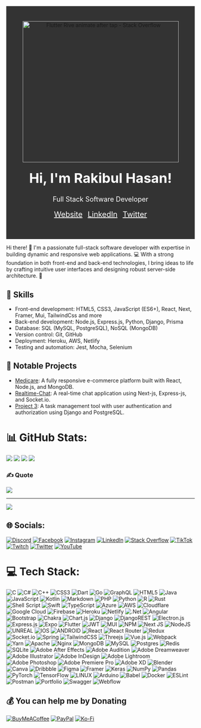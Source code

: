 <div align="center" style="background-image: url(''); background-color: #333333; padding: 40px;">
  <!-- Add your logo or profile picture -->
<!--       <img src="https://avatars.githubusercontent.com/u/108168071?v=4" alt="Your Name" width="400" height="400" style="border-radius:50%"> -->

  <img src="https://media.giphy.com/media/v1.Y2lkPTc5MGI3NjExMmNmOTk5NjZmOTIyOWQyMDU3ZmVjMDQwYWJlY2ZlMTIzMDMxYWRkZiZlcD12MV9pbnRlcm5hbF9naWZzX2dpZklkJmN0PWc/CfHZjBuJ3ZnLlKmF7n/giphy.gif" jsaction="VQAsE" class="r48jcc pT0Scc iPVvYb" style="max-width: 480px; height: 377px; margin: 0px; width: 417px;" alt="Flutter Rive animate after tap - Stack Overflow" jsname="kn3ccd">
  
  
  <!-- Add your name and a catchy headline -->
  <h1 style="color: white; font-size: 36px; margin-top: 20px;">Hi, I'm Rakibul Hasan!</h1>
  <p style="color: white; font-size: 18px;">Full Stack Software Developer</p>
  
  <!-- Add links to your social media profiles -->
  <p>
    <a href="#" style="color: white; font-size: 20px; margin-right: 10px;">Website</a>
    <a href="https://www.linkedin.com/in/rakibs511/" style="color: white; font-size: 20px; margin-right: 10px;">LinkedIn</a>
    <a href="#" style="color: white; font-size: 20px;">Twitter</a>
  </p>
</div>


<p>
   Hi there! 👋 I'm a passionate full-stack software developer with expertise in building dynamic and responsive web applications. 💻 With a strong foundation in both front-end and back-end technologies, I bring ideas to life by crafting intuitive user interfaces and designing robust server-side architecture. 🚀
  </p>


<h2>🔧 Skills</h2>
  <ul>
    <li>Front-end development: HTML5, CSS3, JavaScript (ES6+), React, Next, Framer, Mui, TailwindCss and more</li>
    <li>Back-end development: Node.js, Express.js, Python, Django, Prisma</li>
    <li>Database: SQL (MySQL, PostgreSQL), NoSQL (MongoDB)</li>
    <li>Version control: Git, GitHub</li>
    <li>Deployment: Heroku, AWS, Netlify</li>
    <li>Testing and automation: Jest, Mocha, Selenium</li>
  </ul>


  <h2>🚀 Notable Projects</h2>
  <ul>
    <li><a href="https://github.com/Rakibs511/medicare-html-css">Medicare</a>: A fully responsive e-commerce platform built with React, Node.js, and MongoDB.</li>
    <li><a href="https://github.com/Rakibs511/chat-app">Realtime-Chat</a>: A real-time chat application using Next-js, Express-js, and Socket.io.</li>
    <li><a href="#">Project 3</a>: A task management tool with user authentication and authorization using Django and PostgreSQL.</li>
  </ul>



# 📊 GitHub Stats:
![](https://github-readme-stats.vercel.app/api?username=Rakibs511&theme=radical&hide_border=true&include_all_commits=true&count_private=true)
![](https://github-contributor-stats.vercel.app/api?username=Rakibs511&limit=5&theme=radical&hide_border=true&combine_all_yearly_contributions=true)
![](https://github-readme-streak-stats.herokuapp.com/?user=Rakibs511&theme=radical&hide_border=true)
![](https://github-readme-stats.vercel.app/api/top-langs/?username=Rakibs511&theme=radical&hide_border=true&include_all_commits=true&count_private=true&layout=compact)


### ✍️ Quote
![](https://quotes-github-readme.vercel.app/api?type=horizontal&theme=radical)

---
[![](https://visitcount.itsvg.in/api?id=Rakibs511&icon=5&color=6)](https://visitcount.itsvg.in)

  
## 🌐 Socials:
[![Discord](https://img.shields.io/badge/Discord-%237289DA.svg?logo=discord&logoColor=white)](https://discord.gg/Rakibs511) [![Facebook](https://img.shields.io/badge/Facebook-%231877F2.svg?logo=Facebook&logoColor=white)](https://facebook.com/Rakibs511) [![Instagram](https://img.shields.io/badge/Instagram-%23E4405F.svg?logo=Instagram&logoColor=white)](https://instagram.com/Rakibs511) [![LinkedIn](https://img.shields.io/badge/LinkedIn-%230077B5.svg?logo=linkedin&logoColor=white)](https://linkedin.com/in/Rakibs511) [![Stack Overflow](https://img.shields.io/badge/-Stackoverflow-FE7A16?logo=stack-overflow&logoColor=white)](https://stackoverflow.com/users/Rakibs511) [![TikTok](https://img.shields.io/badge/TikTok-%23000000.svg?logo=TikTok&logoColor=white)](https://tiktok.com/@Rakibs511) [![Twitch](https://img.shields.io/badge/Twitch-%239146FF.svg?logo=Twitch&logoColor=white)](https://twitch.tv/Rakibs511) [![Twitter](https://img.shields.io/badge/Twitter-%231DA1F2.svg?logo=Twitter&logoColor=white)](https://twitter.com/Rakibs511) [![YouTube](https://img.shields.io/badge/YouTube-%23FF0000.svg?logo=YouTube&logoColor=white)](https://youtube.com/@Rakibs511) 

# 💻 Tech Stack:
![C](https://img.shields.io/badge/c-%2300599C.svg?style=plastic&logo=c&logoColor=white) ![C#](https://img.shields.io/badge/c%23-%23239120.svg?style=plastic&logo=c-sharp&logoColor=white) ![C++](https://img.shields.io/badge/c++-%2300599C.svg?style=plastic&logo=c%2B%2B&logoColor=white) ![CSS3](https://img.shields.io/badge/css3-%231572B6.svg?style=plastic&logo=css3&logoColor=white) ![Dart](https://img.shields.io/badge/dart-%230175C2.svg?style=plastic&logo=dart&logoColor=white) ![Go](https://img.shields.io/badge/go-%2300ADD8.svg?style=plastic&logo=go&logoColor=white) ![GraphQL](https://img.shields.io/badge/-GraphQL-E10098?style=plastic&logo=graphql&logoColor=white) ![HTML5](https://img.shields.io/badge/html5-%23E34F26.svg?style=plastic&logo=html5&logoColor=white) ![Java](https://img.shields.io/badge/java-%23ED8B00.svg?style=plastic&logo=java&logoColor=white) ![JavaScript](https://img.shields.io/badge/javascript-%23323330.svg?style=plastic&logo=javascript&logoColor=%23F7DF1E) ![Kotlin](https://img.shields.io/badge/kotlin-%230095D5.svg?style=plastic&logo=kotlin&logoColor=white) ![Markdown](https://img.shields.io/badge/markdown-%23000000.svg?style=plastic&logo=markdown&logoColor=white) ![PHP](https://img.shields.io/badge/php-%23777BB4.svg?style=plastic&logo=php&logoColor=white) ![Python](https://img.shields.io/badge/python-3670A0?style=plastic&logo=python&logoColor=ffdd54) ![R](https://img.shields.io/badge/r-%23276DC3.svg?style=plastic&logo=r&logoColor=white) ![Rust](https://img.shields.io/badge/rust-%23000000.svg?style=plastic&logo=rust&logoColor=white) ![Shell Script](https://img.shields.io/badge/shell_script-%23121011.svg?style=plastic&logo=gnu-bash&logoColor=white) ![Swift](https://img.shields.io/badge/swift-F54A2A?style=plastic&logo=swift&logoColor=white) ![TypeScript](https://img.shields.io/badge/typescript-%23007ACC.svg?style=plastic&logo=typescript&logoColor=white) ![Azure](https://img.shields.io/badge/azure-%230072C6.svg?style=plastic&logo=azure-devops&logoColor=white) ![AWS](https://img.shields.io/badge/AWS-%23FF9900.svg?style=plastic&logo=amazon-aws&logoColor=white) ![Cloudflare](https://img.shields.io/badge/Cloudflare-F38020?style=plastic&logo=Cloudflare&logoColor=white) ![Google Cloud](https://img.shields.io/badge/Google%20Cloud-%234285F4.svg?style=plastic&logo=google-cloud&logoColor=white) ![Firebase](https://img.shields.io/badge/firebase-%23039BE5.svg?style=plastic&logo=firebase) ![Heroku](https://img.shields.io/badge/heroku-%23430098.svg?style=plastic&logo=heroku&logoColor=white) ![Netlify](https://img.shields.io/badge/netlify-%23000000.svg?style=plastic&logo=netlify&logoColor=#00C7B7) ![.Net](https://img.shields.io/badge/.NET-5C2D91?style=plastic&logo=.net&logoColor=white) ![Angular](https://img.shields.io/badge/angular-%23DD0031.svg?style=plastic&logo=angular&logoColor=white) ![Bootstrap](https://img.shields.io/badge/bootstrap-%23563D7C.svg?style=plastic&logo=bootstrap&logoColor=white) ![Chakra](https://img.shields.io/badge/chakra-%234ED1C5.svg?style=plastic&logo=chakraui&logoColor=white) ![Chart.js](https://img.shields.io/badge/chart.js-F5788D.svg?style=plastic&logo=chart.js&logoColor=white) ![Django](https://img.shields.io/badge/django-%23092E20.svg?style=plastic&logo=django&logoColor=white) ![DjangoREST](https://img.shields.io/badge/DJANGO-REST-ff1709?style=plastic&logo=django&logoColor=white&color=ff1709&labelColor=gray) ![Electron.js](https://img.shields.io/badge/Electron-191970?style=plastic&logo=Electron&logoColor=white) ![Express.js](https://img.shields.io/badge/express.js-%23404d59.svg?style=plastic&logo=express&logoColor=%2361DAFB) ![Expo](https://img.shields.io/badge/expo-1C1E24?style=plastic&logo=expo&logoColor=#D04A37) ![Flutter](https://img.shields.io/badge/Flutter-%2302569B.svg?style=plastic&logo=Flutter&logoColor=white) ![JWT](https://img.shields.io/badge/JWT-black?style=plastic&logo=JSON%20web%20tokens) ![MUI](https://img.shields.io/badge/MUI-%230081CB.svg?style=plastic&logo=material-ui&logoColor=white) ![NPM](https://img.shields.io/badge/NPM-%23000000.svg?style=plastic&logo=npm&logoColor=white) ![Next JS](https://img.shields.io/badge/Next-black?style=plastic&logo=next.js&logoColor=white) ![NodeJS](https://img.shields.io/badge/node.js-6DA55F?style=plastic&logo=node.js&logoColor=white) ![UNREAL](https://img.shields.io/badge/unreal-%2320232a.svg?style=plastic&logo=unreal-engine&logoColor=white) ![IOS](https://img.shields.io/badge/IOS-%2320232a.svg?style=plastic&logo=apple&logoColor=white) ![ANDROID](https://img.shields.io/badge/android-%2320232a.svg?style=plastic&logo=android&logoColor=%a4c639) ![React](https://img.shields.io/badge/react-%2320232a.svg?style=plastic&logo=react&logoColor=%2361DAFB) ![React Router](https://img.shields.io/badge/React_Router-CA4245?style=plastic&logo=react-router&logoColor=white) ![Redux](https://img.shields.io/badge/redux-%23593d88.svg?style=plastic&logo=redux&logoColor=white) ![Socket.io](https://img.shields.io/badge/Socket.io-black?style=plastic&logo=socket.io&badgeColor=010101) ![Spring](https://img.shields.io/badge/spring-%236DB33F.svg?style=plastic&logo=spring&logoColor=white) ![TailwindCSS](https://img.shields.io/badge/tailwindcss-%2338B2AC.svg?style=plastic&logo=tailwind-css&logoColor=white) ![Threejs](https://img.shields.io/badge/threejs-black?style=plastic&logo=three.js&logoColor=white) ![Vue.js](https://img.shields.io/badge/vuejs-%2335495e.svg?style=plastic&logo=vuedotjs&logoColor=%234FC08D) ![Webpack](https://img.shields.io/badge/webpack-%238DD6F9.svg?style=plastic&logo=webpack&logoColor=black) ![Yarn](https://img.shields.io/badge/yarn-%232C8EBB.svg?style=plastic&logo=yarn&logoColor=white) ![Apache](https://img.shields.io/badge/apache-%23D42029.svg?style=plastic&logo=apache&logoColor=white) ![Nginx](https://img.shields.io/badge/nginx-%23009639.svg?style=plastic&logo=nginx&logoColor=white) ![MongoDB](https://img.shields.io/badge/MongoDB-%234ea94b.svg?style=plastic&logo=mongodb&logoColor=white) ![MySQL](https://img.shields.io/badge/mysql-%2300f.svg?style=plastic&logo=mysql&logoColor=white) ![Postgres](https://img.shields.io/badge/postgres-%23316192.svg?style=plastic&logo=postgresql&logoColor=white) ![Redis](https://img.shields.io/badge/redis-%23DD0031.svg?style=plastic&logo=redis&logoColor=white) ![SQLite](https://img.shields.io/badge/sqlite-%2307405e.svg?style=plastic&logo=sqlite&logoColor=white) ![Adobe After Effects](https://img.shields.io/badge/Adobe%20After%20Effects-9999FF.svg?style=plastic&logo=Adobe%20After%20Effects&logoColor=white) ![Adobe Audition](https://img.shields.io/badge/Adobe%20Audition-9999FF.svg?style=plastic&logo=Adobe%20Audition&logoColor=white) ![Adobe Dreamweaver](https://img.shields.io/badge/Adobe%20Dreamweaver-FF61F6.svg?style=plastic&logo=Adobe%20Dreamweaver&logoColor=white) ![Adobe Illustrator](https://img.shields.io/badge/adobeillustrator-%23FF9A00.svg?style=plastic&logo=adobeillustrator&logoColor=white) ![Adobe InDesign](https://img.shields.io/badge/Adobe%20InDesign-49021F?style=plastic&logo=adobeindesign&logoColor=white) ![Adobe Lightroom](https://img.shields.io/badge/Adobe%20Lightroom-31A8FF.svg?style=plastic&logo=Adobe%20Lightroom&logoColor=white) ![Adobe Photoshop](https://img.shields.io/badge/adobephotoshop-%2331A8FF.svg?style=plastic&logo=adobephotoshop&logoColor=white) ![Adobe Premiere Pro](https://img.shields.io/badge/Adobe%20Premiere%20Pro-9999FF.svg?style=plastic&logo=Adobe%20Premiere%20Pro&logoColor=white) ![Adobe XD](https://img.shields.io/badge/Adobe%20XD-470137?style=plastic&logo=Adobe%20XD&logoColor=#FF61F6) ![Blender](https://img.shields.io/badge/blender-%23F5792A.svg?style=plastic&logo=blender&logoColor=white) ![Canva](https://img.shields.io/badge/Canva-%2300C4CC.svg?style=plastic&logo=Canva&logoColor=white) ![Dribbble](https://img.shields.io/badge/Dribbble-EA4C89?style=plastic&logo=dribbble&logoColor=white) 	![Figma](https://img.shields.io/badge/figma-%23F24E1E.svg?style=plastic&logo=figma&logoColor=white) ![Framer](https://img.shields.io/badge/Framer-black?style=plastic&logo=framer&logoColor=blue) ![Keras](https://img.shields.io/badge/Keras-%23D00000.svg?style=plastic&logo=Keras&logoColor=white) ![NumPy](https://img.shields.io/badge/numpy-%23013243.svg?style=plastic&logo=numpy&logoColor=white) ![Pandas](https://img.shields.io/badge/pandas-%23150458.svg?style=plastic&logo=pandas&logoColor=white) ![PyTorch](https://img.shields.io/badge/PyTorch-%23EE4C2C.svg?style=plastic&logo=PyTorch&logoColor=white) ![TensorFlow](https://img.shields.io/badge/TensorFlow-%23FF6F00.svg?style=plastic&logo=TensorFlow&logoColor=white) ![LINUX](https://img.shields.io/badge/Linux-FCC624?style=plastic&logo=linux&logoColor=black) ![Arduino](https://img.shields.io/badge/-Arduino-00979D?style=plastic&logo=Arduino&logoColor=white) ![Babel](https://img.shields.io/badge/Babel-F9DC3e?style=plastic&logo=babel&logoColor=black) ![Docker](https://img.shields.io/badge/docker-%230db7ed.svg?style=plastic&logo=docker&logoColor=white) ![ESLint](https://img.shields.io/badge/ESLint-4B3263?style=plastic&logo=eslint&logoColor=white) ![Postman](https://img.shields.io/badge/Postman-FF6C37?style=plastic&logo=postman&logoColor=white) ![Portfolio](https://img.shields.io/badge/Portfolio-%23000000.svg?style=plastic&logo=firefox&logoColor=#FF7139) ![Swagger](https://img.shields.io/badge/-Swagger-%23Clojure?style=plastic&logo=swagger&logoColor=white) ![Webflow](https://img.shields.io/badge/Webflow-4353FF?style=plastic&logo=webflow&logoColor=white)



  ## 💰 You can help me by Donating
  [![BuyMeACoffee](https://img.shields.io/badge/Buy%20Me%20a%20Coffee-ffdd00?style=for-the-badge&logo=buy-me-a-coffee&logoColor=black)](https://buymeacoffee.com/Rakibs511) [![PayPal](https://img.shields.io/badge/PayPal-00457C?style=for-the-badge&logo=paypal&logoColor=white)](https://paypal.me/Rakibs511) [![Ko-Fi](https://img.shields.io/badge/Ko--fi-F16061?style=for-the-badge&logo=ko-fi&logoColor=white)](https://ko-fi.com/Rakibs511) 
  
<!-- Proudly created with GPRM ( https://gprm.itsvg.in ) -->
